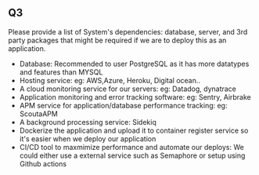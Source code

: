 ## Q3
Please provide a list of System's dependencies: database, server, and 3rd
party packages that might be required if we are to deploy this as an
application.


- Database: Recommended to user PostgreSQL as it has more datatypes and features than MYSQL
- Hosting service: eg: AWS,Azure, Heroku, Digital ocean..
- A cloud monitoring service for our servers: eg: Datadog, dynatrace
- Application monitoring and error tracking software: eg: Sentry, Airbrake
- APM service for application/database performance tracking: eg: ScoutaAPM
- A background processing service: Sidekiq
- Dockerize the application and upload it to container register service so it's easier when we deploy our application
- CI/CD tool to maxmimize performance and automate our deploys: We could either use a external service such as Semaphore or setup using Github actions 
